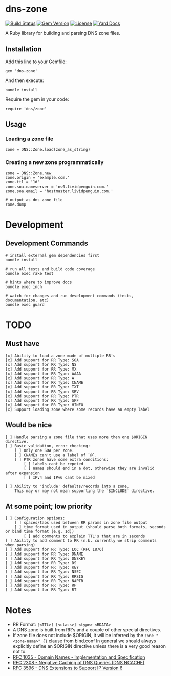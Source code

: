 dns-zone
========

[![Build Status](https://secure.travis-ci.org/lantins/dns-zone.png?branch=master)](http://travis-ci.org/lantins/dns-zone)
[![Gem Version](https://badge.fury.io/rb/dns-zone.png)](http://badge.fury.io/rb/dns-zone)
[![License](https://img.shields.io/badge/license-MIT-blue.svg)](https://github.com/lantins/dns-zone/blob/master/LICENSE)
[![Yard Docs](http://img.shields.io/badge/yard-docs-blue.svg)](http://rubydoc.info/github/lantins/dns-zone/master/frames)

A Ruby library for building and parsing DNS zone files.

## Installation

Add this line to your Gemfile:

    gem 'dns-zone'

And then execute:

    bundle install

Require the gem in your code:

    require 'dns/zone'

## Usage

### Loading a zone file

    zone = DNS::Zone.load(zone_as_string)

### Creating a new zone programmatically

    zone = DNS::Zone.new
    zone.origin = 'example.com.'
    zone.ttl = '1d'
    zone.soa.nameserver = 'ns0.lividpenguin.com.'
    zone.soa.email = 'hostmaster.lividpenguin.com.'

    # output as dns zone file
    zone.dump

# Development

## Development Commands

    # install external gem dependencies first
    bundle install

    # run all tests and build code coverage
    bundle exec rake test

    # hints where to improve docs
    bundle exec inch

    # watch for changes and run development commands (tests, documentation, etc)
    bundle exec guard

# TODO

## Must have

    [x] Ability to load a zone made of multiple RR's
    [x] Add support for RR Type: SOA
    [x] Add support for RR Type: NS
    [x] Add support for RR Type: MX
    [x] Add support for RR Type: AAAA
    [x] Add support for RR Type: A
    [x] Add support for RR Type: CNAME
    [x] Add support for RR Type: TXT
    [x] Add support for RR Type: SRV
    [x] Add support for RR Type: PTR
    [x] Add support for RR Type: SPF
    [x] Add support for RR Type: HINFO
    [x] Support loading zone where some records have an empty label

## Would be nice

    [ ] Handle parsing a zone file that uses more then one $ORIGIN directive.
    [ ] Basic validation, error checking:
        [ ] Only one SOA per zone.
        [ ] CNAMEs can't use a label of `@`.
        [ ] PTR zones have some extra conditions:
            [ ] labels cant be repeted
            [ ] names should end in a dot, otherwise they are invalid after expansion
            [ ] IPv4 and IPv6 cant be mixed

    [ ] Ability to 'include' defaults/records into a zone.
        This may or may not mean supporting the `$INCLUDE` directive.

## At some point; low priority

    [ ] Configuration options:
        [ ] spaces/tabs used between RR params in zone file output
        [ ] time format used in output (should parse both formats, seconds or bind time format (e.g. 1d))
            [ ] add comments to explain TTL's that are in seconds
    [ ] Ability to add comment to RR (n.b. currently we strip comments when parsing)
    [ ] Add support for RR Type: LOC (RFC 1876)
    [ ] Add support for RR Type: DNAME
    [ ] Add support for RR Type: DNSKEY
    [ ] Add support for RR Type: DS
    [ ] Add support for RR Type: KEY
    [ ] Add support for RR Type: NSEC
    [ ] Add support for RR Type: RRSIG
    [ ] Add support for RR Type: NAPTR
    [ ] Add support for RR Type: RP
    [ ] Add support for RR Type: RT

# Notes

- RR Format: `[<TTL>] [<class>] <type> <RDATA>`
- A DNS zone is built from RR's and a couple of other special directives.
- If zone file does not include $ORIGIN, it will be inferred by the `zone "<zone-name>" {}` clause from bind.conf
  In general we should always explicitly define an $ORIGIN directive unless there is a very good reason not to.
- [RFC 1035 - Domain Names - Implementation and Specification](http://www.ietf.org/rfc/rfc1035.txt)
- [RFC 2308 - Negative Caching of DNS Queries (DNS NCACHE)](http://www.ietf.org/rfc/rfc2308.txt)
- [RFC 3596 - DNS Extensions to Support IP Version 6](http://www.ietf.org/rfc/rfc3596.txt)
